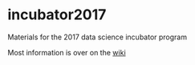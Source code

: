 # incubator2017
Materials for the 2017 data science incubator program

Most information is over on the [wiki](https://github.com/uwescience/incubator2017/wiki)
